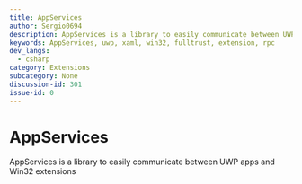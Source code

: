 ```yaml
---
title: AppServices
author: Sergio0694
description: AppServices is a library to easily communicate between UWP apps and Win32 extensions
keywords: AppServices, uwp, xaml, win32, fulltrust, extension, rpc
dev_langs:
  - csharp
category: Extensions
subcategory: None
discussion-id: 301
issue-id: 0
---
```


# AppServices

AppServices is a library to easily communicate between UWP apps and Win32 extensions
